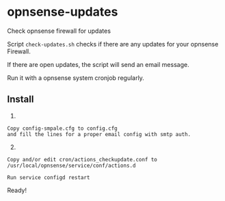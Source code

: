 # opnsense-updates
Check opnsense firewall for updates

Script `check-updates.sh` checks if there are any updates for your opnsense Firewall.

If there are open updates, the script will send an email message.

Run it with a opnsense system cronjob regularly.

## Install
1.

	Copy config-smpale.cfg to config.cfg
	and fill the lines for a proper email config with smtp auth.
2.

	Copy and/or edit cron/actions_checkupdate.conf to /usr/local/opnsense/service/conf/actions.d
	
	Run service configd restart

Ready!
